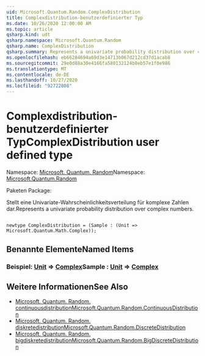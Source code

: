 ```yaml
---
uid: Microsoft.Quantum.Random.ComplexDistribution
title: Complexdistribution-benutzerdefinierter Typ
ms.date: 10/26/2020 12:00:00 AM
ms.topic: article
qsharp.kind: udt
qsharp.namespace: Microsoft.Quantum.Random
qsharp.name: ComplexDistribution
qsharp.summary: Represents a univariate probability distribution over complex numbers.
ms.openlocfilehash: eb66284694a69d3e14713b067d212cd37d1acab8
ms.sourcegitcommit: 29e0d88a30e4166fa580132124b0eb57e1f0e986
ms.translationtype: MT
ms.contentlocale: de-DE
ms.lasthandoff: 10/27/2020
ms.locfileid: "92722808"
---
```

# <a name="complexdistribution-user-defined-type"></a><span data-ttu-id="0280a-102">Complexdistribution-benutzerdefinierter Typ</span><span class="sxs-lookup"><span data-stu-id="0280a-102">ComplexDistribution user defined type</span></span>

<span data-ttu-id="0280a-103">Namespace: [Microsoft. Quantum. Random](xref:Microsoft.Quantum.Random)</span><span class="sxs-lookup"><span data-stu-id="0280a-103">Namespace: [Microsoft.Quantum.Random](xref:Microsoft.Quantum.Random)</span></span>

<span data-ttu-id="0280a-104">Paketen [](https://nuget.org/packages/)</span><span class="sxs-lookup"><span data-stu-id="0280a-104">Package: [](https://nuget.org/packages/)</span></span>


<span data-ttu-id="0280a-105">Stellt eine Univariate-Wahrscheinlichkeitsverteilung für komplexe Zahlen dar.</span><span class="sxs-lookup"><span data-stu-id="0280a-105">Represents a univariate probability distribution over complex numbers.</span></span>

```qsharp

newtype ComplexDistribution = (Sample : (Unit => Microsoft.Quantum.Math.Complex));
```



## <a name="named-items"></a><span data-ttu-id="0280a-106">Benannte Elemente</span><span class="sxs-lookup"><span data-stu-id="0280a-106">Named Items</span></span>

### <a name="sample--unit--complex"></a><span data-ttu-id="0280a-107">Beispiel: [Unit](xref:microsoft.quantum.lang-ref.unit) => [Complex](xref:Microsoft.Quantum.Math.Complex)</span><span class="sxs-lookup"><span data-stu-id="0280a-107">Sample : [Unit](xref:microsoft.quantum.lang-ref.unit) => [Complex](xref:Microsoft.Quantum.Math.Complex)</span></span> 



## <a name="see-also"></a><span data-ttu-id="0280a-108">Weitere Informationen</span><span class="sxs-lookup"><span data-stu-id="0280a-108">See Also</span></span>

- [<span data-ttu-id="0280a-109">Microsoft. Quantum. Random. continuousdistribution</span><span class="sxs-lookup"><span data-stu-id="0280a-109">Microsoft.Quantum.Random.ContinuousDistribution</span></span>](xref:Microsoft.Quantum.Random.ContinuousDistribution)
- [<span data-ttu-id="0280a-110">Microsoft. Quantum. Random. diskretedistribution</span><span class="sxs-lookup"><span data-stu-id="0280a-110">Microsoft.Quantum.Random.DiscreteDistribution</span></span>](xref:Microsoft.Quantum.Random.DiscreteDistribution)
- [<span data-ttu-id="0280a-111">Microsoft. Quantum. Random. bigdiskretedistribution</span><span class="sxs-lookup"><span data-stu-id="0280a-111">Microsoft.Quantum.Random.BigDiscreteDistribution</span></span>](xref:Microsoft.Quantum.Random.BigDiscreteDistribution)